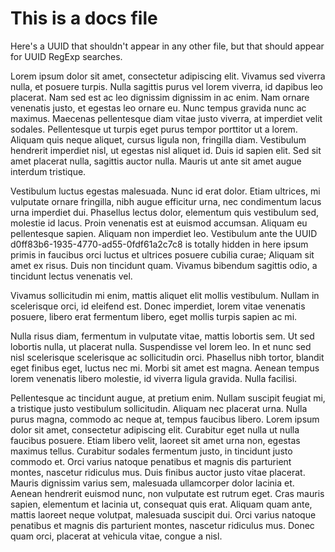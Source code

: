 # This is a docs file

Here's a UUID that shouldn't appear in any other file, but that should appear for UUID RegExp searches.

Lorem ipsum dolor sit amet, consectetur adipiscing elit. Vivamus sed viverra nulla, et posuere turpis. Nulla sagittis
purus vel lorem viverra, id dapibus leo placerat. Nam sed est ac leo dignissim dignissim in ac enim. Nam ornare
venenatis justo, et egestas leo ornare eu. Nunc tempus gravida nunc ac maximus. Maecenas pellentesque diam vitae justo
viverra, at imperdiet velit sodales. Pellentesque ut turpis eget purus tempor porttitor ut a lorem. Aliquam quis neque
aliquet, cursus ligula non, fringilla diam. Vestibulum hendrerit imperdiet nisl, ut egestas nisl aliquet id. Duis id
sapien elit. Sed sit amet placerat nulla, sagittis auctor nulla. Mauris ut ante sit amet augue interdum tristique.

Vestibulum luctus egestas malesuada. Nunc id erat dolor. Etiam ultrices, mi vulputate ornare fringilla, nibh augue
efficitur urna, nec condimentum lacus urna imperdiet dui. Phasellus lectus dolor, elementum quis vestibulum sed,
molestie id lacus. Proin venenatis est at euismod accumsan. Aliquam eu pellentesque sapien. Aliquam non imperdiet leo.
Vestibulum ante the UUID d0ff83b6-1935-4770-ad55-0fdf61a2c7c8 is totally hidden in here ipsum primis in faucibus orci
luctus et ultrices posuere cubilia curae; Aliquam sit amet ex risus. Duis non tincidunt quam. Vivamus bibendum sagittis
odio, a tincidunt lectus venenatis vel.

Vivamus sollicitudin mi enim, mattis aliquet elit mollis vestibulum. Nullam in scelerisque orci, id eleifend est. Donec
imperdiet, lorem vitae venenatis posuere, libero erat fermentum libero, eget mollis turpis sapien ac mi.

Nulla risus diam, fermentum in vulputate vitae, mattis lobortis sem. Ut sed lobortis nulla, ut placerat nulla.
Suspendisse vel lorem leo. In et nunc sed nisl scelerisque scelerisque ac sollicitudin orci. Phasellus nibh tortor,
blandit eget finibus eget, luctus nec mi. Morbi sit amet est magna. Aenean tempus lorem venenatis libero molestie, id
viverra ligula gravida. Nulla facilisi.

Pellentesque ac tincidunt augue, at pretium enim. Nullam suscipit feugiat mi, a tristique justo vestibulum sollicitudin.
Aliquam nec placerat urna. Nulla purus magna, commodo ac neque at, tempus faucibus libero. Lorem ipsum dolor sit amet,
consectetur adipiscing elit. Curabitur eget nulla ut nulla faucibus posuere. Etiam libero velit, laoreet sit amet urna
non, egestas maximus tellus. Curabitur sodales fermentum justo, in tincidunt justo commodo et. Orci varius natoque
penatibus et magnis dis parturient montes, nascetur ridiculus mus. Duis finibus auctor justo vitae placerat. Mauris
dignissim varius sem, malesuada ullamcorper dolor lacinia et. Aenean hendrerit euismod nunc, non vulputate est rutrum
eget. Cras mauris sapien, elementum et lacinia ut, consequat quis erat. Aliquam quam ante, mattis laoreet neque
volutpat, malesuada suscipit dui. Orci varius natoque penatibus et magnis dis parturient montes, nascetur ridiculus mus.
Donec quam orci, placerat at vehicula vitae, congue a nisl.
